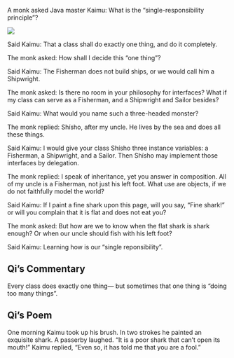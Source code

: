 A monk asked Java master Kaimu: 
What is the “single-responsibility principle”?

![](/pages/case-175/shark.jpg)

Said Kaimu: 
That a class shall do exactly one thing, 
and do it completely.

The monk asked: 
How shall I decide this “one thing”?

Said Kaimu: 
The Fisherman does not build ships, 
or we would call him a Shipwright.

The monk asked: 
Is there no room in your philosophy for interfaces? 
What if my class can serve as a Fisherman, 
and a Shipwright and Sailor besides?

Said Kaimu: 
What would you name such a three-headed monster?

The monk replied: 
Shísho, after my uncle.  He lives by the sea and does all these things.

Said Kaimu: 
I would give your class Shísho three instance variables: 
a Fisherman, a Shipwright, and a Sailor. 
Then Shísho may implement those interfaces by delegation.

The monk replied: 
I speak of inheritance, yet you answer in composition. 
All of my uncle is a Fisherman, not just his left foot. 
What use are objects, if we do not faithfully model the world?

Said Kaimu: 
If I paint a fine shark upon this page, will you say, “Fine shark!” 
or will you complain that it is flat and does not eat you? 

The monk asked: 
But how are we to know when the flat shark is shark enough? 
Or when our uncle should fish with his left foot?

Said Kaimu: 
Learning how is our “single reponsibility”.

## Qi’s Commentary

Every class does exactly one thing—
but sometimes that one thing 
is “doing too many things”.

## Qi’s Poem

One morning Kaimu took up his brush. 
In two strokes he painted an exquisite shark. 
A passerby laughed. “It is a poor shark that can’t open its mouth!” 
Kaimu replied, “Even so, it has told me that you are a fool.”
